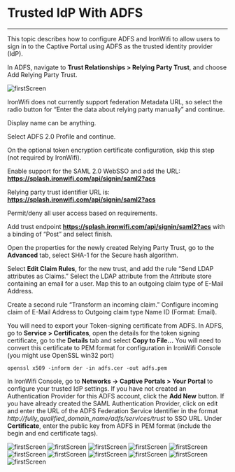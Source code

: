 # **Trusted IdP With ADFS**

---

This topic describes how to configure ADFS and IronWifi to allow users to sign in to the Captive Portal using ADFS as the trusted identity provider (IdP).

 

In ADFS, navigate to **Trust Relationships > Relying Party Trust**, and choose Add Relying Party Trust.

![firstScreen](https://raw.githubusercontent.com/IronWifi/docs/master/user_Guide/Connectors/trusted_idp/idp1.jpg)

IronWifi does not currently support federation Metadata URL, so select the radio button for “Enter the data about relying party manually” and continue.

Display name can be anything.

Select ADFS 2.0 Profile and continue.

On the optional token encryption certificate configuration, skip this step (not required by IronWifi).

Enable support for the SAML 2.0 WebSSO and add the URL: **https://splash.ironwifi.com/api/signin/saml2?acs**

Relying party trust identifier URL is: **https://splash.ironwifi.com/api/signin/saml2?acs**

Permit/deny all user access based on requirements.

Add trust endpoint **https://splash.ironwifi.com/api/signin/saml2?acs** with a binding of “Post” and select finish.

Open the properties for the newly created Relying Party Trust, go to the **Advanced** tab, select SHA-1 for the Secure hash algorithm.

Select **Edit Claim Rules**, for the new trust, and add the rule “Send LDAP attributes as Claims.” Select the LDAP attribute from the Attribute store containing an email for a user. Map this to an outgoing claim type of E-Mail Address.

Create a second rule “Transform an incoming claim.” Configure incoming claim of E-Mail Address to Outgoing claim type Name ID (Format: Email).

You will need to export your Token-signing certificate from ADFS. In ADFS, go to **Service > Certificates**, open the details for the token signing certificate, go to the **Details** tab and select **Copy to File…** You will need to convert this certificate to PEM format for configuration in IronWifi Console (you might use OpenSSL win32 port)

```
openssl x509 -inform der -in adfs.cer -out adfs.pem
```

In IronWifi Console, go to **Networks -> Captive Portals  > Your Portal** to configure your trusted IdP settings. If you have not created an Authentication Provider for this ADFS account, click the **Add New** button.  If you have already created the SAML Authentication Provider, click on edit and enter the URL of the ADFS Federation Service Identifier in the format _http://fully_qualified_domain_name/adfs/services/trust_ to SSO URL.  Under **Certificate**, enter the public key from ADFS in PEM format (include the begin and end certificate tags).

![firstScreen](https://raw.githubusercontent.com/IronWifi/docs/master/user_Guide/Connectors/trusted_idp/idp2.png)
![firstScreen](https://raw.githubusercontent.com/IronWifi/docs/master/user_Guide/Connectors/trusted_idp/idp3.png)
![firstScreen](https://raw.githubusercontent.com/IronWifi/docs/master/user_Guide/Connectors/trusted_idp/idp4.png)
![firstScreen](https://raw.githubusercontent.com/IronWifi/docs/master/user_Guide/Connectors/trusted_idp/idp5.png)
![firstScreen](https://raw.githubusercontent.com/IronWifi/docs/master/user_Guide/Connectors/trusted_idp/idp6.png)
![firstScreen](https://raw.githubusercontent.com/IronWifi/docs/master/user_Guide/Connectors/trusted_idp/idp7.png)
![firstScreen](https://raw.githubusercontent.com/IronWifi/docs/master/user_Guide/Connectors/trusted_idp/idp8.png)
![firstScreen](https://raw.githubusercontent.com/IronWifi/docs/master/user_Guide/Connectors/trusted_idp/idp9.png)
![firstScreen](https://raw.githubusercontent.com/IronWifi/docs/master/user_Guide/Connectors/trusted_idp/idp10.png)
![firstScreen](https://raw.githubusercontent.com/IronWifi/docs/master/user_Guide/Connectors/trusted_idp/idp11.png)
![firstScreen](https://raw.githubusercontent.com/IronWifi/docs/master/user_Guide/Connectors/trusted_idp/idp12.png)



